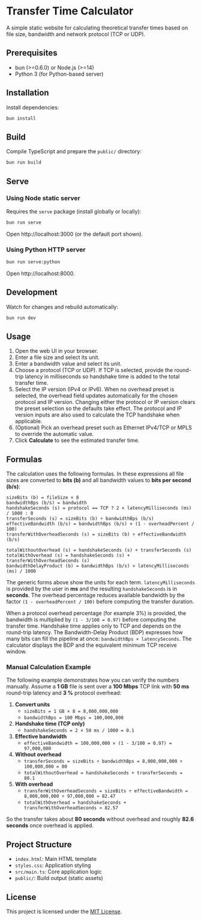  # Transfer Time Calculator

A simple static website for calculating theoretical transfer times based on file size,
bandwidth and network protocol (TCP or UDP).

 ## Prerequisites
 - bun (>=0.6.0) or Node.js (>=14)
 - Python 3 (for Python-based server)

 ## Installation
 Install dependencies:
 ```bash
 bun install
 ```

 ## Build
 Compile TypeScript and prepare the `public/` directory:
 ```bash
 bun run build
 ```

 ## Serve
 
 ### Using Node static server
 Requires the `serve` package (install globally or locally):
 ```bash
 bun run serve
 ```
 Open http://localhost:3000 (or the default port shown).

 ### Using Python HTTP server
 ```bash
 bun run serve:python
 ```
 Open http://localhost:8000.

 ## Development
 Watch for changes and rebuild automatically:
 ```bash
 bun run dev
 ```

 ## Usage
1. Open the web UI in your browser.
2. Enter a file size and select its unit.
3. Enter a bandwidth value and select its unit.
4. Choose a protocol (TCP or UDP). If TCP is selected, provide the round-trip latency in milliseconds so handshake time is added to the total transfer time.
5. Select the IP version (IPv4 or IPv6). When no overhead preset is selected, the overhead field updates automatically for the chosen protocol and IP version.
   Changing either the protocol or IP version clears the preset selection so the
   defaults take effect. The protocol and IP version inputs are also used to
   calculate the TCP handshake when applicable.
6. (Optional) Pick an overhead preset such as Ethernet IPv4/TCP or MPLS to override the automatic value.
7. Click **Calculate** to see the estimated transfer time.

## Formulas

The calculation uses the following formulas. In these expressions all file sizes are converted to **bits (b)** and all bandwidth values to **bits per second (b/s)**:

```
sizeBits (b) = fileSize × 8
bandwidthBps (b/s) = bandwidth
handshakeSeconds (s) = protocol == TCP ? 2 × latencyMilliseconds (ms) / 1000 : 0
transferSeconds (s) = sizeBits (b) ÷ bandwidthBps (b/s)
effectiveBandwidth (b/s) = bandwidthBps (b/s) × (1 - overheadPercent / 100)
transferWithOverheadSeconds (s) = sizeBits (b) ÷ effectiveBandwidth (b/s)

totalWithoutOverhead (s) = handshakeSeconds (s) + transferSeconds (s)
totalWithOverhead (s) = handshakeSeconds (s) + transferWithOverheadSeconds (s)
bandwidthDelayProduct (b) = bandwidthBps (b/s) × latencyMilliseconds (ms) / 1000
```

The generic forms above show the units for each term. ``latencyMilliseconds`` is provided by the user in **ms** and the resulting ``handshakeSeconds`` is in **seconds**. The overhead percentage reduces available bandwidth by the factor ``(1 - overheadPercent / 100)`` before computing the transfer duration.


When a protocol overhead percentage (for example 3%) is provided, the bandwidth
is multiplied by `(1 - 3/100 = 0.97)` before computing the transfer time.
Handshake time applies only to TCP and depends on the round-trip latency.
The Bandwidth-Delay Product (BDP) expresses how many bits can fill the
pipeline at once: `bandwidthBps × latencySeconds`. The calculator displays the
BDP and the equivalent minimum TCP receive window.

### Manual Calculation Example

The following example demonstrates how you can verify the numbers manually.
Assume a **1&nbsp;GB** file is sent over a **100&nbsp;Mbps** TCP link with
**50&nbsp;ms** round-trip latency and **3&nbsp;%** protocol overhead:

1. **Convert units**
   - `sizeBits = 1 GB × 8 = 8,000,000,000`
   - `bandwidthBps = 100 Mbps = 100,000,000`
2. **Handshake time (TCP only)**
   - `handshakeSeconds = 2 × 50 ms / 1000 = 0.1`
3. **Effective bandwidth**
   - `effectiveBandwidth = 100,000,000 × (1 - 3/100 = 0.97) = 97,000,000`
4. **Without overhead**
   - `transferSeconds = sizeBits ÷ bandwidthBps = 8,000,000,000 ÷ 100,000,000 = 80`
   - `totalWithoutOverhead = handshakeSeconds + transferSeconds = 80.1`
5. **With overhead**
   - `transferWithOverheadSeconds = sizeBits ÷ effectiveBandwidth = 8,000,000,000 ÷ 97,000,000 ≈ 82.47`
   - `totalWithOverhead = handshakeSeconds + transferWithOverheadSeconds ≈ 82.57`

So the transfer takes about **80 seconds** without overhead and roughly
**82.6 seconds** once overhead is applied.

 ## Project Structure
 - `index.html`: Main HTML template
 - `styles.css`: Application styling
 - `src/main.ts`: Core application logic
 - `public/`: Build output (static assets)

 ## License
 This project is licensed under the [MIT License](LICENSE).
